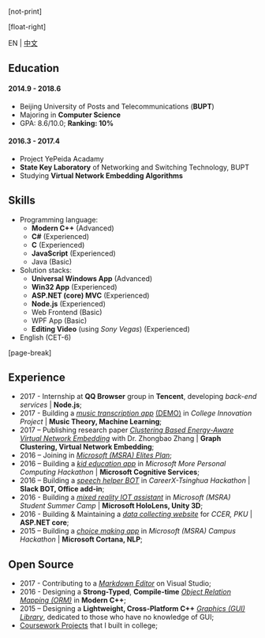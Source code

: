 ﻿[not-print]

[float-right]

EN | [中文](CV-zh.md)

## Education

#### 2014.9 - 2018.6

- Beijing University of Posts and Telecommunications (**BUPT**)
- Majoring in **Computer Science**
- GPA: 8.6/10.0; **Ranking: 10%**

#### 2016.3 - 2017.4

- Project YePeida Acadamy
- **State Key Laboratory** of Networking and Switching Technology, BUPT
- Studying **Virtual Network Embedding Algorithms**

## Skills

- Programming language:
  - **Modern C++** (Advanced)
  - **C#** (Experienced)
  - **C** (Experienced)
  - **JavaScript** (Experienced)
  - Java (Basic)
- Solution stacks:
  - **Universal Windows App** (Advanced)
  - **Win32 App** (Experienced)
  - **ASP.NET (core) MVC** (Experienced)
  - **Node.js** (Experienced)
  - Web Frontend (Basic)
  - WPF App (Basic)
  - **Editing Video** (using _Sony Vegas_) (Experienced)
- English (CET-6)

[page-break]

## Experience

- 2017 - Internship at **QQ Browser** group in **Tencent**, developing _back-end services_ | **Node.js**;
- 2017 - Building a [_music transcription app_](https://github.com/YuJianghao/YouPu) [(DEMO)](https://bot-man-jl.github.io/YouPu) in _College Innovation Project_ | **Music Theory, Machine Learning**;
- 2017 – Publishing research paper [_Clustering Based Energy-Aware Virtual Network Embedding_](http://journals.sagepub.com/doi/full/10.1177/1550147717726714) with Dr. Zhongbao Zhang | **Graph Clustering, Virtual Network Embedding**;
- 2016 – Joining in [_Microsoft (MSRA) Elites Plan_](https://studentclub.msra.cn/project/97);
- 2016 – Building a [_kid education app_](https://github.com/BOT-Man-JL/Better-Kids) in _Microsoft More Personal Computing Hackathon_ | **Microsoft Cognitive Services**;
- 2016 – Building a [_speech helper BOT_](https://github.com/xinhuaRadioLAB/HackerX_slive) in _CareerX-Tsinghua Hackathon_ | **Slack BOT, Office add-in**;
- 2016 - Building a [_mixed reality IOT assistant_](https://github.com/BOT-Man-JL/IOT-Holo-Assistant) in _Microsoft (MSRA) Student Summer Camp_ | **Microsoft HoloLens, Unity 3D**;
- 2016 - Building & Maintaining a [_data collecting website_](https://github.com/ZhangYuef/Survey_Platform_ccer) for _CCER, PKU_ | **ASP.NET core**;
- 2015 – Building a [_choice making app_](https://www.microsoft.com/store/apps/Random%20Master/9NBLGGH6HCP7) in _Microsoft (MSRA) Campus Hackathon_ | **Microsoft Cortana, NLP**;

## Open Source

- 2017 - Contributing to a [_Markdown Editor_](https://github.com/madskristensen/MarkdownEditor) on Visual Studio;
- 2016 - Designing a **Strong-Typed**, **Compile-time** [_Object Relation Mapping (ORM)_](https://github.com/BOT-Man-JL/ORM-Lite) in **Modern C++**;
- 2015 – Designing a **Lightweight, Cross-Platform C++** [_Graphics (GUI) Library_](https://github.com/BOT-Man-JL/EggAche-GL), dedicated to those who have no knowledge of GUI;
- [Coursework Projects](https://github.com/BOT-Man-JL/BUPT-Projects) that I built in college;
